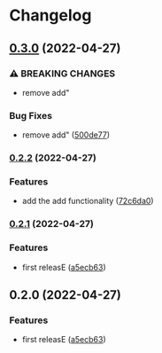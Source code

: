 # Changelog

## [0.3.0](https://github.com/martij19/go/compare/two/v0.2.2...two/v0.3.0) (2022-04-27)


### ⚠ BREAKING CHANGES

* remove add"

### Bug Fixes

* remove add" ([500de77](https://github.com/martij19/go/commit/500de772655ccb6385de45892860bf7a30821055))

### [0.2.2](https://github.com/martij19/go/compare/two/v0.2.1...two/v0.2.2) (2022-04-27)


### Features

* add the add functionality ([72c6da0](https://github.com/martij19/go/commit/72c6da05148726074c0245a7dfa891f44056ef5a))

### [0.2.1](https://github.com/martij19/go/compare/two-v0.2.0...two-v0.2.1) (2022-04-27)


### Features

* first releasE ([a5ecb63](https://github.com/martij19/go/commit/a5ecb63d50b54f664f41b3dcb7a260331f105168))

## 0.2.0 (2022-04-27)


### Features

* first releasE ([a5ecb63](https://github.com/martij19/go/commit/a5ecb63d50b54f664f41b3dcb7a260331f105168))
